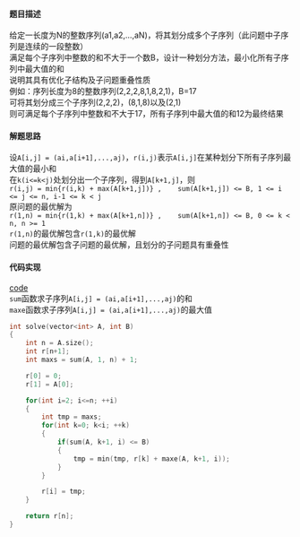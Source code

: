 #### 题目描述
给定一长度为N的整数序列(a1,a2,…,aN)，将其划分成多个子序列（此问题中子序列是连续的一段整数）  
满足每个子序列中整数的和不大于一个数B，设计一种划分方法，最小化所有子序列中最大值的和  
说明其具有优化子结构及子问题重叠性质  
例如：序列长度为8的整数序列(2,2,2,8,1,8,2,1)，B=17  
可将其划分成三个子序列(2,2,2)，(8,1,8)以及(2,1)  
则可满足每个子序列中整数和不大于17，所有子序列中最大值的和12为最终结果

#### 解题思路
设`A[i,j] = (ai,a[i+1],...,aj)`，`r(i,j)`表示`A[i,j]`在某种划分下所有子序列最大值的最小和  
在`k(i<=k<j)`处划分出一个子序列，得到`A[k+1,j]`，则  
`r(i,j) = min{r(i,k) + max(A[k+1,j])} ,    sum(A[k+1,j]) <= B, 1 <= i <= j <= n, i-1 <= k < j`  
原问题的最优解为  
`r(1,n) = min{r(1,k) + max(A[k+1,n])} ,    sum(A[k+1,n]) <= B, 0 <= k < n, n >= 1          `  
`r(1,n)`的最优解包含`r(1,k)`的最优解    
问题的最优解包含子问题的最优解，且划分的子问题具有重叠性

#### 代码实现
[code](/DynamicPrograming/mini_sum.cpp)  
`sum`函数求子序列`A[i,j] = (ai,a[i+1],...,aj)`的和  
`maxe`函数求子序列`A[i,j] = (ai,a[i+1],...,aj)`的最大值
```cpp
int solve(vector<int> A, int B)
{
	int n = A.size();
	int r[n+1];
	int maxs = sum(A, 1, n) + 1;

	r[0] = 0;
	r[1] = A[0];

	for(int i=2; i<=n; ++i)
	{
		int tmp = maxs;
		for(int k=0; k<i; ++k)
		{
			if(sum(A, k+1, i) <= B)
			{
				tmp = min(tmp, r[k] + maxe(A, k+1, i));
			}
		}

		r[i] = tmp;
	}

	return r[n];
}
```